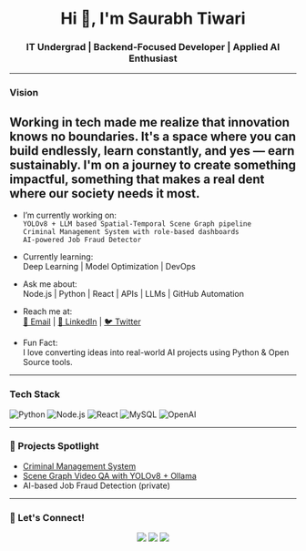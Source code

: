 <h1 align="center">Hi 👋, I'm Saurabh Tiwari</h1>
<h3 align="center">IT Undergrad | Backend-Focused Developer | Applied AI Enthusiast</h3>

---
### Vision
Working in tech made me realize that innovation knows no boundaries. It's a space where you can build endlessly, learn constantly, and yes — earn sustainably. I'm on a journey to create something impactful, something that makes a real dent where our society needs it most.
---
-  I’m currently working on:  
  `YOLOv8 + LLM based Spatial-Temporal Scene Graph pipeline`  
  `Criminal Management System with role-based dashboards`  
  `AI-powered Job Fraud Detector`

-  Currently learning:  
  Deep Learning | Model Optimization | DevOps

-  Ask me about:  
  Node.js | Python | React | APIs | LLMs | GitHub Automation

-  Reach me at:  
  [📧 Email](mailto:spssgzp4@gmail.com) | [💼 LinkedIn](https://linkedin.com/in/saurabh-tiwari-902ba327b) | [🐦 Twitter](https://twitter.com/saurabh_dev)

-  Fun Fact:  
  I love converting ideas into real-world AI projects using Python & Open Source tools.

---

###  Tech Stack
![Python](https://img.shields.io/badge/Python-3670A0?style=for-the-badge&logo=python&logoColor=white)
![Node.js](https://img.shields.io/badge/Node.js-339933?style=for-the-badge&logo=node-dot-js&logoColor=white)
![React](https://img.shields.io/badge/React-20232a?style=for-the-badge&logo=react&logoColor=61dafb)
![MySQL](https://img.shields.io/badge/MySQL-005c84?style=for-the-badge&logo=mysql&logoColor=white)
![OpenAI](https://img.shields.io/badge/OpenAI-000000?style=for-the-badge&logo=openai&logoColor=white)

---



### 🔗 Projects Spotlight
-  [Criminal Management System](https://github.com/SaurabhCodes-16/Criminal-Managemet-System)
-  [Scene Graph Video QA with YOLOv8 + Ollama](https://github.com/SaurabhCodes-16/your-STSG-repo)
-  AI-based Job Fraud Detection (private)

---

### 🏁 Let's Connect!

<p align="center">
  <a href="mailto:spssgzp4@gmail.com"><img src="https://img.shields.io/badge/Gmail-D14836?style=for-the-badge&logo=gmail&logoColor=white" /></a>
  <a href="https://linkedin.com/in/saurabh-tiwari-902ba327b"><img src="https://img.shields.io/badge/LinkedIn-0077B5?style=for-the-badge&logo=linkedin&logoColor=white" /></a>
  <a href="https://github.com/SaurabhCodes-16"><img src="https://img.shields.io/badge/GitHub-181717?style=for-the-badge&logo=github&logoColor=white" /></a>
</p>
